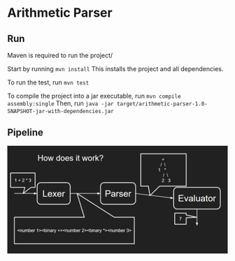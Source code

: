 # Arithmetic Parser

## Run

Maven is required to run the project/

Start by running `mvn install` 
This installs the project and all dependencies.

To run the test, run `mvn test`

To compile the project into a jar executable, run `mvn compile assembly:single`
Then, run `java -jar target/arithmetic-parser-1.0-SNAPSHOT-jar-with-dependencies.jar`

## Pipeline


![](pipeline.png)